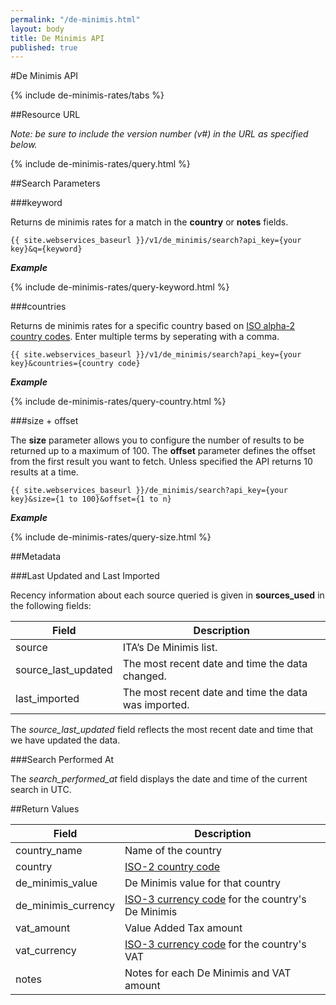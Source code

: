 ```yaml
---
permalink: "/de-minimis.html"
layout: body
title: De Minimis API
published: true
---
```


#De Minimis API

{% include de-minimis-rates/tabs %}

##Resource URL

_Note: be sure to include the version number (v#) in the URL as specified below._

{% include de-minimis-rates/query.html %}

##Search Parameters

###keyword

Returns de minimis rates for a match in the **country** or **notes** fields.

    {{ site.webservices_baseurl }}/v1/de_minimis/search?api_key={your key}&q={keyword}

**_Example_**

{% include de-minimis-rates/query-keyword.html %}

###countries

Returns de minimis rates for a specific country based on [ISO alpha-2 country codes](http://www.iso.org/iso/country_codes). Enter multiple terms by seperating with a comma.

    {{ site.webservices_baseurl }}/v1/de_minimis/search?api_key={your key}&countries={country code}

**_Example_**

{% include de-minimis-rates/query-country.html %}

###size + offset

The **size** parameter allows you to configure the number of results to be returned up to a maximum of 100. The **offset** parameter defines the offset from the first result you want to fetch. Unless specified the API returns 10 results at a time.

    {{ site.webservices_baseurl }}/de_minimis/search?api_key={your key}&size={1 to 100}&offset={1 to n}

**_Example_**

{% include de-minimis-rates/query-size.html %}

##Metadata

###Last Updated and Last Imported

Recency information about each source queried is given in **sources_used** in the following fields:

| Field	| Description |
| ------| -------------|
| source | ITA’s De Minimis list. |
| source_last_updated | The most recent date and time the data changed. |
| last_imported | The most recent date and time the data was imported. |

The *source_last_updated* field reflects the most recent date and time that we have updated the data.

###Search Performed At

The *search_performed_at* field displays the date and time of the current search in UTC.

##Return Values

| Field               | Description                                                     |
| ---------------     | --------------------------------------------------------------- |
| country_name        | Name of the country |
| country             | [ISO-2 country code](http://www.iso.org/iso/country_codes)  |
| de_minimis_value    | De Minimis value for that country |
| de_minimis_currency | [ISO-3 currency code](http://www.iso.org/iso/home/standards/currency_codes.htm) for the country's De Minimis |
| vat_amount          | Value Added Tax amount |
| vat_currency        | [ISO-3 currency code](http://www.iso.org/iso/home/standards/currency_codes.htm) for the country's VAT |
| notes               | Notes for each De Minimis and VAT amount |
